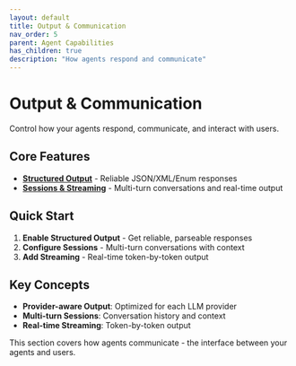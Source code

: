 ```yaml
---
layout: default
title: Output & Communication
nav_order: 5
parent: Agent Capabilities
has_children: true
description: "How agents respond and communicate"
---
```


# Output & Communication

Control how your agents respond, communicate, and interact with users.

## Core Features

- **[Structured Output](structured-output)** - Reliable JSON/XML/Enum responses
- **[Sessions & Streaming](sessions-streaming)** - Multi-turn conversations and real-time output

## Quick Start

1. **Enable Structured Output** - Get reliable, parseable responses
2. **Configure Sessions** - Multi-turn conversations with context
3. **Add Streaming** - Real-time token-by-token output

## Key Concepts

- **Provider-aware Output**: Optimized for each LLM provider
- **Multi-turn Sessions**: Conversation history and context
- **Real-time Streaming**: Token-by-token output

This section covers how agents communicate - the interface between your agents and users.
